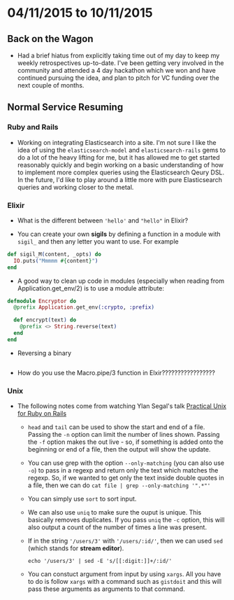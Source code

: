 # 04/11/2015 to 10/11/2015

## Back on the Wagon

- Had a brief hiatus from explicitly taking time out of my day to keep my weekly retrospectives up-to-date. I've been getting very involved in the community and attended a 4 day hackathon which we won and have continued pursuing the idea, and plan to pitch for VC funding over the next couple of months.

## Normal Service Resuming

### Ruby and Rails

- Working on integrating Elasticsearch into a site. I'm not sure I like the idea of using the `elasticsearch-model` and `elasticsearch-rails` gems to do a lot of the heavy lifting for me, but it has allowed me to get started reasonably quickly and begin working on a basic understanding of how to implement more complex queries using the Elasticsearch Qeury DSL. In the future, I'd like to play around a little more with pure Elasticsearch queries and working closer to the metal.

### Elixir

- What is the different between `'hello'` and `"hello"` in Elixir?

- You can create your own **sigils** by defining a function in a module with `sigil_` and then any letter you want to use. For example

```elixir
def sigil_M(content, _opts) do
  IO.puts("Mmmmm #{content}")
end
```

- A good way to clean up code in modules (especially when reading from Application.get_env/2) is to use a module attribute:

```elixir
defmodule Encryptor do
  @prefix Application.get_env(:crypto, :prefix)

  def encrypt(text) do
    @prefix <> String.reverse(text)
  end
end
```

- Reversing a binary

```elixir

```

- How do you use the Macro.pipe/3 function in Elxir?????????????????

### Unix

- The following notes come from watching Ylan Segal's talk [Practical Unix for Ruby on Rails](https://www.youtube.com/watch?v=yptv5R5koeI)
  - `head` and `tail` can be used to show the start and end of a file. Passing the `-n` option can limit the number of lines shown. Passing the `-f` option makes the out live - so, if something is added onto the beginning or end of a file, then the output will show the update.

  - You can use grep with the option `--only-matching` (you can also use `-o`) to pass in a regexp and return only the text which matches the regexp. So, if we wanted to get only the text inside double quotes in a file, then we can do `cat file | grep --only-matching '".*"'`

  - You can simply use `sort` to sort input.

  - We can also use `uniq` to make sure the ouput is unique. This basically removes duplicates. If you pass `uniq` the `-c` option, this will also output a count of the number of times a line was present.

  - If in the string `'/users/3'` with `'/users/:id/'`, then we can used `sed` (which stands for **stream editor**).

    ```shell
    echo '/users/3' | sed -E 's/[[:digit:]]+/:id/'
    ```

   - You can constuct argument from input by using `xargs`. All you have to do is follow `xargs` with a command such as `gistdoit` and this will pass these arguments as arguments to that command.

